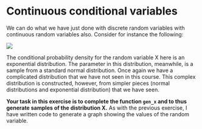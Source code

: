 # Continuous conditional variables

We can do what we have just done with discrete random variables with continuous random variables also.  Consider for instance the following:

![](https://render.githubusercontent.com/render/math?math=P(X=x|Y=y)=\frac{1}{y}e^{-\frac{x}{y}}\qquad\textrm{where}\qquad\P(Y=y)=\frac{1}{\sqrt{2\pi}}e^{-\frac{(y-10)^2}{2}})

The conditional probability density for the random variable X here is an exponential distribution.  The parameter in this distribution, meanwhile, is a sample from a standard normal distribution.  Once again we have a complicated distribution that we have not seen in this course.  This complex distribution is constructed, however, from simpler pieces (normal distributions and exponential distribution) that we have seen.

__Your task in this exercise is to complete the function `gen_x` and to thus generate samples of the distribution X.__  As with the previous exercise, I have written code to generate a graph showing the values of the random variable.
